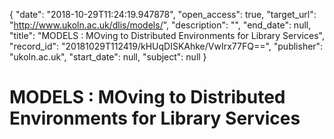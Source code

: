 {
  "date": "2018-10-29T11:24:19.947878", 
  "open_access": true, 
  "target_url": "http://www.ukoln.ac.uk/dlis/models/", 
  "description": "", 
  "end_date": null, 
  "title": "MODELS : MOving to Distributed Environments for Library Services", 
  "record_id": "20181029T112419/kHUqDISKAhke/VwIrx77FQ==", 
  "publisher": "ukoln.ac.uk", 
  "start_date": null, 
  "subject": null
}

# MODELS : MOving to Distributed Environments for Library Services

